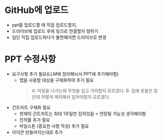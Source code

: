 # GitHub에 업로드
* ppt를 업로드할 때 직접 업로드할지,
* 드라이브에 업로드 후에 링크로 연결할지 정하기
* 일단 직접 업로드하다가 불편해지면 드라이브로 변경

# PPT 수정사항
* 요구사항 추가 필요(LLM에 정리해놔서 PPT에 추가해야함)
  - 앱을 사용할 대상을 구체화하여 추가 필요
    > A: 미팅을 나가는데 무엇을 입고 가야할지 모르겠다.
    > B: 집에 옷들은 많은데 어떻게 매치해서 입어야할지 모르겠다. 
* 간트차트 구체화 필요
  - 현재의 간트차트는 최대 1주일만 잡혀있음 > 연장될 가능성 생각해야함
  - 진척률 추가 필요
  - 마일스톤 (중요한 사항 작성) 추가 필요
* 아이콘 만들어지는대로 추가
